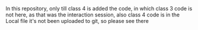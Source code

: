 In this repository, only till class 4 is added the code, in which class 3 code is not here, as that was the interaction session, also class 4 code is in the Local file it's not been uploaded to git, so please see there

